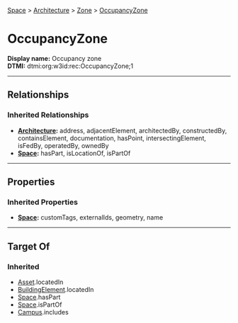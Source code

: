[Space](../../Space.md) > [Architecture](../Architecture.md) > [Zone](Zone.md) > [OccupancyZone](#)
# OccupancyZone

**Display name:** Occupancy zone<br />
**DTMI:** dtmi:org:w3id:rec:OccupancyZone;1

---

## Relationships
### Inherited Relationships
* **[Architecture](../Architecture.md):** address, adjacentElement, architectedBy, constructedBy, containsElement, documentation, hasPoint, intersectingElement, isFedBy, operatedBy, ownedBy
* **[Space](../../Space.md):** hasPart, isLocationOf, isPartOf

---

## Properties
### Inherited Properties
* **[Space](../../Space.md):** customTags, externalIds, geometry, name

---

## Target Of
### Inherited
* [Asset](../../../Asset/Asset.md).locatedIn
* [BuildingElement](../../../BuildingElement/BuildingElement.md).locatedIn
* [Space](../../Space.md).hasPart
* [Space](../../Space.md).isPartOf
* [Campus](../../../Collection/SpaceCollection/Campus.md).includes
